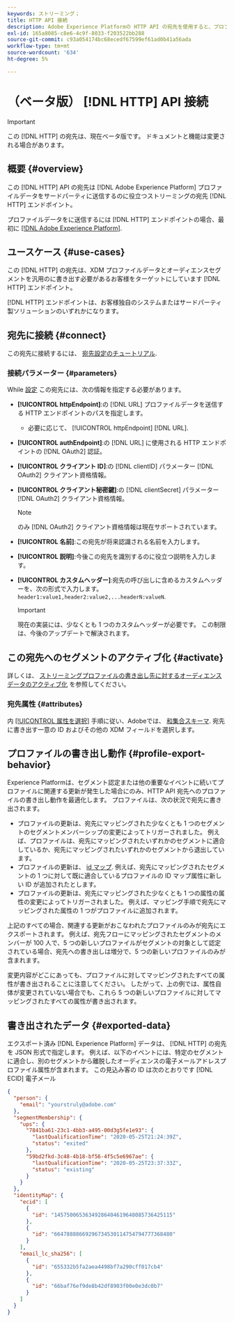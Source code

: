 ```yaml
---
keywords: ストリーミング；
title: HTTP API 接続
description: Adobe Experience Platformの HTTP API の宛先を使用すると、プロファイルデータをサードパーティの HTTP エンドポイントに送信できます。
exl-id: 165a8085-c8e6-4c9f-8033-f203522bb288
source-git-commit: c93a054174bc68ecedf67599ef61ad0b41a56ada
workflow-type: tm+mt
source-wordcount: '634'
ht-degree: 5%

---
```


# （ベータ版） [!DNL HTTP] API 接続

>[!IMPORTANT]
>
>この [!DNL HTTP] の宛先は、現在ベータ版です。 ドキュメントと機能は変更される場合があります。

## 概要 {#overview}

この [!DNL HTTP] API の宛先は [!DNL Adobe Experience Platform] プロファイルデータをサードパーティに送信するのに役立つストリーミングの宛先 [!DNL HTTP] エンドポイント。

プロファイルデータをに送信するには [!DNL HTTP] エンドポイントの場合、最初に [[!DNL Adobe Experience Platform]](#connect-destination).

## ユースケース {#use-cases}

この [!DNL HTTP] の宛先は、XDM プロファイルデータとオーディエンスセグメントを汎用のに書き出す必要があるお客様をターゲットにしています [!DNL HTTP] エンドポイント。

[!DNL HTTP] エンドポイントは、お客様独自のシステムまたはサードパーティ製ソリューションのいずれかになります。

## 宛先に接続 {#connect}

この宛先に接続するには、 [宛先設定のチュートリアル](../../ui/connect-destination.md).

### 接続パラメーター {#parameters}

While [設定](../../ui/connect-destination.md) この宛先には、次の情報を指定する必要があります。

* **[!UICONTROL httpEndpoint]**:の [!DNL URL] プロファイルデータを送信する HTTP エンドポイントのパスを指定します。
   * 必要に応じて、 [!UICONTROL httpEndpoint] [!DNL URL].
* **[!UICONTROL authEndpoint]**:の [!DNL URL] に使用される HTTP エンドポイントの [!DNL OAuth2] 認証。
* **[!UICONTROL クライアント ID]**:の [!DNL clientID] パラメーター [!DNL OAuth2] クライアント資格情報。
* **[!UICONTROL クライアント秘密鍵]**:の [!DNL clientSecret] パラメーター [!DNL OAuth2] クライアント資格情報。

   >[!NOTE]
   >
   >のみ [!DNL OAuth2] クライアント資格情報は現在サポートされています。

* **[!UICONTROL 名前]**:この宛先が将来認識される名前を入力します。
* **[!UICONTROL 説明]**:今後この宛先を識別するのに役立つ説明を入力します。
* **[!UICONTROL カスタムヘッダー]**:宛先の呼び出しに含めるカスタムヘッダーを、次の形式で入力します。 `header1:value1,header2:value2,...headerN:valueN`.

   >[!IMPORTANT]
   >
   >現在の実装には、少なくとも 1 つのカスタムヘッダーが必要です。 この制限は、今後のアップデートで解決されます。

## この宛先へのセグメントのアクティブ化 {#activate}

詳しくは、 [ストリーミングプロファイルの書き出し先に対するオーディエンスデータのアクティブ化](../../ui/activate-streaming-profile-destinations.md) を参照してください。

### 宛先属性 {#attributes}

内 [[!UICONTROL 属性を選択]](../../ui/activate-streaming-profile-destinations.md#select-attributes) 手順に従い、Adobeでは、 [和集合スキーマ](../../../profile/home.md#profile-fragments-and-union-schemas). 宛先に書き出す一意の ID およびその他の XDM フィールドを選択します。

## プロファイルの書き出し動作 {#profile-export-behavior}

Experience Platformは、セグメント認定または他の重要なイベントに続いてプロファイルに関連する更新が発生した場合にのみ、HTTP API 宛先へのプロファイルの書き出し動作を最適化します。 プロファイルは、次の状況で宛先に書き出されます。

* プロファイルの更新は、宛先にマッピングされた少なくとも 1 つのセグメントのセグメントメンバーシップの変更によってトリガーされました。 例えば、プロファイルは、宛先にマッピングされたいずれかのセグメントに適合しているか、宛先にマッピングされたいずれかのセグメントから退出しています。
* プロファイルの更新は、 [id マップ](/help/xdm/field-groups/profile/identitymap.md). 例えば、宛先にマッピングされたセグメントの 1 つに対して既に適合しているプロファイルの ID マップ属性に新しい ID が追加されたとします。
* プロファイルの更新は、宛先にマッピングされた少なくとも 1 つの属性の属性の変更によってトリガーされました。 例えば、マッピング手順で宛先にマッピングされた属性の 1 つがプロファイルに追加されます。

上記のすべての場合、関連する更新がおこなわれたプロファイルのみが宛先にエクスポートされます。 例えば、宛先フローにマッピングされたセグメントのメンバーが 100 人で、5 つの新しいプロファイルがセグメントの対象として認定されている場合、宛先への書き出しは増分で、5 つの新しいプロファイルのみが含まれます。

変更内容がどこにあっても、プロファイルに対してマッピングされたすべての属性が書き出されることに注意してください。 したがって、上の例では、属性自体が変更されていない場合でも、これら 5 つの新しいプロファイルに対してマッピングされたすべての属性が書き出されます。

## 書き出されたデータ {#exported-data}

エクスポート済み [!DNL Experience Platform] データは、 [!DNL HTTP] の宛先を JSON 形式で指定します。 例えば、以下のイベントには、特定のセグメントに適合し、別のセグメントから離脱したオーディエンスの電子メールアドレスプロファイル属性が含まれます。 この見込み客の ID は次のとおりです [!DNL ECID] 電子メール

```json
{
  "person": {
    "email": "yourstruly@adobe.com"
  },
  "segmentMembership": {
    "ups": {
      "7841ba61-23c1-4bb3-a495-00d3g5fe1e93": {
        "lastQualificationTime": "2020-05-25T21:24:39Z",
        "status": "exited"
      },
      "59bd2fkd-3c48-4b18-bf56-4f5c5e6967ae": {
        "lastQualificationTime": "2020-05-25T23:37:33Z",
        "status": "existing"
      }
    }
  },
  "identityMap": {
    "ecid": [
      {
        "id": "14575006536349286404619648085736425115"
      },
      {
        "id": "66478888669296734530114754794777368480"
      }
    ],
    "email_lc_sha256": [
      {
        "id": "655332b5fa2aea4498bf7a290cff017cb4"
      },
      {
        "id": "66baf76ef9de8b42df8903f00e0e3dc0b7"
      }
    ]
  }
}
```
